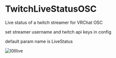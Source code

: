 # TwitchLiveStatusOSC
Live status of a twitch streamer for VRChat OSC
 
set streamer username and twitch api keys in config
 
 
default param name is LiveStatus 
 

![l0lllive](https://user-images.githubusercontent.com/26947031/213004913-ca2e1ccf-a6be-41b1-acc9-1c35001a0da4.PNG)
